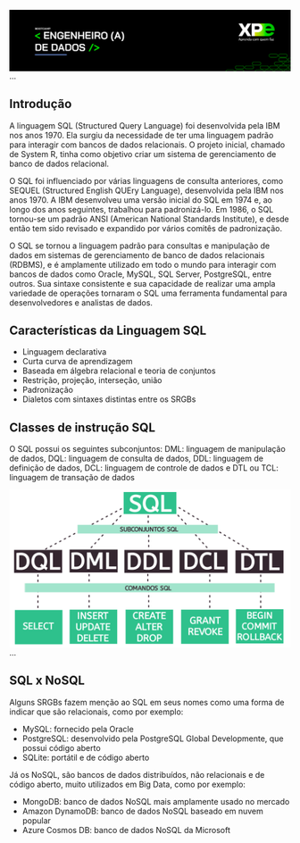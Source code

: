 <img align="right" src="https://raw.githubusercontent.com//araujoeverton/XP_Bootcamp_Engenharia_de_Dados//e0ad751d99add1e0ddc9d10ce29e5ea273b40c66//assets//bootcamp-engenheiro-de-dados-xp.jpg" width="1080"/> ...

## Introdução

A linguagem SQL (Structured Query Language) foi desenvolvida pela IBM nos anos 1970. Ela surgiu da necessidade de ter uma linguagem padrão para interagir com bancos de dados relacionais. O projeto inicial, chamado de System R, tinha como objetivo criar um sistema de gerenciamento de banco de dados relacional.

O SQL foi influenciado por várias linguagens de consulta anteriores, como SEQUEL (Structured English QUEry Language), desenvolvida pela IBM nos anos 1970. A IBM desenvolveu uma versão inicial do SQL em 1974 e, ao longo dos anos seguintes, trabalhou para padronizá-lo. Em 1986, o SQL tornou-se um padrão ANSI (American National Standards Institute), e desde então tem sido revisado e expandido por vários comitês de padronização.

O SQL se tornou a linguagem padrão para consultas e manipulação de dados em sistemas de gerenciamento de banco de dados relacionais (RDBMS), e é amplamente utilizado em todo o mundo para interagir com bancos de dados como Oracle, MySQL, SQL Server, PostgreSQL, entre outros. Sua sintaxe consistente e sua capacidade de realizar uma ampla variedade de operações tornaram o SQL uma ferramenta fundamental para desenvolvedores e analistas de dados.

## Características da Linguagem SQL
- Linguagem declarativa
- Curta curva de aprendizagem
- Baseada em álgebra relacional e teoria de conjuntos
- Restrição, projeção, interseção, união
- Padronização
- Dialetos com sintaxes distintas entre os SRGBs

## Classes de instrução SQL

O SQL possui os seguintes subconjuntos: DML: linguagem de manipulação de dados, DQL: linguagem de consulta de dados, DDL: linguagem de definição de dados, DCL: linguagem de controle de dados e DTL ou TCL: linguagem de transação de dados 

<img align="center" src="https://raw.githubusercontent.com/araujoeverton/XP_Bootcamp_Engenharia_de_Dados/main/assets/subconjuntos-sql.png" width="680"/> ...

## SQL x NoSQL

Alguns SRGBs fazem menção ao SQL em seus nomes como uma forma de indicar que são relacionais, como por exemplo:

- MySQL: fornecido pela Oracle
- PostgreSQL: desenvolvido pela PostgreSQL Global Developmente, que possui código aberto
- SQLite: portátil e de código aberto

Já os NoSQL, são bancos de dados distribuídos, não relacionais e de código aberto, muito utilizados em Big Data, como por exemplo:

- MongoDB: banco de dados NoSQL mais amplamente usado no mercado
- Amazon DynamoDB: banco de dados NoSQL baseado em nuvem popular
- Azure Cosmos DB: banco de dados NoSQL da Microsoft





